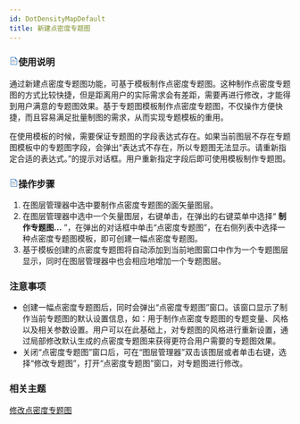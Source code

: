 ```yaml
---
id: DotDensityMapDefault
title: 新建点密度专题图
---
```

### ![](../../img/read.gif)使用说明

通过新建点密度专题图功能，可基于模板制作点密度专题图。这种制作点密度专题图的方式比较快捷，但是距离用户的实际需求会有差距，需要再进行修改，才能得到用户满意的专题图效果。基于专题图模板制作点密度专题图，不仅操作方便快捷，而且容易满足批量制图的需求，从而实现专题模板的重用。

在使用模板的时候，需要保证专题图的字段表达式存在。如果当前图层不存在专题图模板中的专题图字段，会弹出“表达式不存在，所以专题图无法显示。请重新指定合适的表达式。”的提示对话框。用户重新指定字段后即可使用模板制作专题图。

### ![](../../img/read.gif)操作步骤

  1. 在图层管理器中选中要制作点密度专题图的面矢量图层。
  2. 在图层管理器中选中一个矢量图层，右键单击，在弹出的右键菜单中选择“ **制作专题图...** ”，在弹出的对话框中单击“点密度专题图”，在右侧列表中选择一种点密度专题图模板，即可创建一幅点密度专题图。 
  3. 基于模板创建的点密度专题图将自动添加到当前地图窗口中作为一个专题图层显示，同时在图层管理器中也会相应地增加一个专题图层。

### 注意事项

  * 创建一幅点密度专题图后，同时会弹出“点密度专题图”窗口。该窗口显示了制作当前专题图的默认设置信息，如：用于制作点密度专题图的专题变量、风格以及相关参数设置。用户可以在此基础上，对专题图的风格进行重新设置，通过局部修改默认生成的点密度专题图来获得更符合用户需要的专题图效果。
  * 关闭“点密度专题图”窗口后，可在“图层管理器”双击该图层或者单击右键，选择“修改专题图”，打开“点密度专题图”窗口，对专题图进行修改。

### 相关主题

 [修改点密度专题图](DotDensityMapGroupDia)

